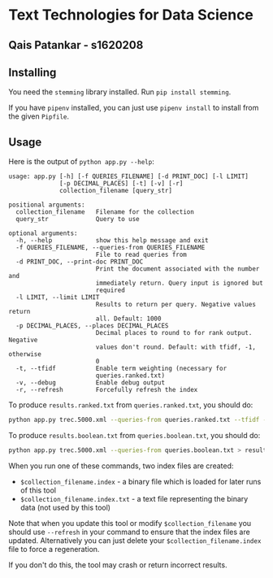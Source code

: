 # Text Technologies for Data Science
## Qais Patankar - s1620208

## Installing

You need the `stemming` library installed. Run `pip install stemming`.

If you have `pipenv` installed, you can just use `pipenv install` to install from the given `Pipfile`.

## Usage

Here is the output of `python app.py --help`:

```
usage: app.py [-h] [-f QUERIES_FILENAME] [-d PRINT_DOC] [-l LIMIT]
              [-p DECIMAL_PLACES] [-t] [-v] [-r]
              collection_filename [query_str]

positional arguments:
  collection_filename   Filename for the collection
  query_str             Query to use

optional arguments:
  -h, --help            show this help message and exit
  -f QUERIES_FILENAME, --queries-from QUERIES_FILENAME
                        File to read queries from
  -d PRINT_DOC, --print-doc PRINT_DOC
                        Print the document associated with the number and
                        immediately return. Query input is ignored but
                        required
  -l LIMIT, --limit LIMIT
                        Results to return per query. Negative values return
                        all. Default: 1000
  -p DECIMAL_PLACES, --places DECIMAL_PLACES
                        Decimal places to round to for rank output. Negative
                        values don't round. Default: with tfidf, -1, otherwise
                        0
  -t, --tfidf           Enable term weighting (necessary for
                        queries.ranked.txt)
  -v, --debug           Enable debug output
  -r, --refresh         Forcefully refresh the index
```

To produce `results.ranked.txt` from `queries.ranked.txt`, you should do:

```bash
python app.py trec.5000.xml --queries-from queries.ranked.txt --tfidf --places 4 > results.ranked.txt
```

To produce `results.boolean.txt` from `queries.boolean.txt`, you should do:

```bash
python app.py trec.5000.xml --queries-from queries.boolean.txt > results.boolean.txt
```

When you run one of these commands, two index files are created:

- `$collection_filename.index` - a binary file which is loaded for later runs of this tool
- `$collection_filename.index.txt` - a text file representing the binary data (not used by this tool)

Note that when you update this tool or modify `$collection_filename` you should use `--refresh` in
your command to ensure that the index files are updated. Alternatively you can just delete
your `$collection_filename.index` file to force a regeneration.

If you don't do this, the tool may crash or return incorrect results.
